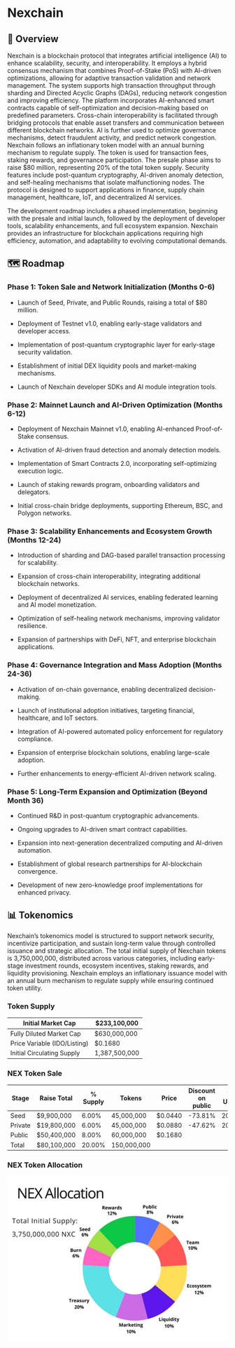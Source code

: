 # Nexchain

## 🙌 Overview
Nexchain is a blockchain protocol that integrates artificial intelligence (AI) to enhance scalability, security, and interoperability. It employs a hybrid consensus mechanism that combines Proof-of-Stake (PoS) with AI-driven optimizations, allowing for adaptive transaction validation and network management. The system supports high transaction throughput through sharding and Directed Acyclic Graphs (DAGs), reducing network congestion and improving efficiency. The platform incorporates AI-enhanced smart contracts capable of self-optimization and decision-making based on predefined parameters. Cross-chain interoperability is facilitated through bridging protocols that enable asset transfers and communication between different blockchain networks. AI is further used to optimize governance mechanisms, detect fraudulent activity, and predict network congestion. Nexchain follows an inflationary token model with an annual burning mechanism to regulate supply. The token is used for transaction fees, staking rewards, and governance participation. The presale phase aims to raise $80 million, representing 20% of the total token supply. Security features include post-quantum cryptography, AI-driven anomaly detection, and self-healing mechanisms that isolate malfunctioning nodes. The protocol is designed to support applications in finance, supply chain management, healthcare, IoT, and decentralized AI services.

The development roadmap includes a phased implementation, beginning with the presale and initial launch, followed by the deployment of developer tools, scalability enhancements, and full ecosystem expansion. Nexchain provides an infrastructure for blockchain applications requiring high efficiency, automation, and adaptability to evolving computational demands.

## 🗺️ Roadmap

### Phase 1: Token Sale and Network Initialization (Months 0-6)
- Launch of Seed, Private, and Public Rounds, raising a total of $80 million.

- Deployment of Testnet v1.0, enabling early-stage validators and developer access.

- Implementation of post-quantum cryptographic layer for early-stage security validation.

- Establishment of initial DEX liquidity pools and market-making mechanisms.

- Launch of Nexchain developer SDKs and AI module integration tools.

### Phase 2: Mainnet Launch and AI-Driven Optimization (Months 6-12)

- Deployment of Nexchain Mainnet v1.0, enabling AI-enhanced Proof-of-Stake consensus.

- Activation of AI-driven fraud detection and anomaly detection models.

- Implementation of Smart Contracts 2.0, incorporating self-optimizing execution logic.

- Launch of staking rewards program, onboarding validators and delegators.

- Initial cross-chain bridge deployments, supporting Ethereum, BSC, and Polygon networks.

### Phase 3: Scalability Enhancements and Ecosystem Growth (Months 12-24)

- Introduction of sharding and DAG-based parallel transaction processing for scalability.

- Expansion of cross-chain interoperability, integrating additional blockchain networks.

- Deployment of decentralized AI services, enabling federated learning and AI model monetization.

- Optimization of self-healing network mechanisms, improving validator resilience.

- Expansion of partnerships with DeFi, NFT, and enterprise blockchain applications.

### Phase 4: Governance Integration and Mass Adoption (Months 24-36)

- Activation of on-chain governance, enabling decentralized decision-making.

- Launch of institutional adoption initiatives, targeting financial, healthcare, and IoT sectors.

- Integration of AI-powered automated policy enforcement for regulatory compliance.

- Expansion of enterprise blockchain solutions, enabling large-scale adoption.

- Further enhancements to energy-efficient AI-driven network scaling.

### Phase 5: Long-Term Expansion and Optimization (Beyond Month 36)

- Continued R&D in post-quantum cryptographic advancements.

- Ongoing upgrades to AI-driven smart contract capabilities.

- Expansion into next-generation decentralized computing and AI-driven automation.

- Establishment of global research partnerships for AI-blockchain convergence.

- Development of new zero-knowledge proof implementations for enhanced privacy.

## 📊 Tokenomics
Nexchain’s tokenomics model is structured to support network security, incentivize participation, and sustain long-term value through controlled issuance and strategic allocation. The total initial supply of Nexchain tokens is 3,750,000,000, distributed across various categories, including early-stage investment rounds, ecosystem incentives, staking rewards, and liquidity provisioning. Nexchain employs an inflationary issuance model with an annual burn mechanism to regulate supply while ensuring continued token utility.



### Token Supply
| Initial Market Cap | $233,100,000	|
| ----------- | ----------- |
| Fully Diluted Market Cap | $630,000,000 |
| Price Variable (IDO/Listing) | $0.1680 |
| Initial Circulating Supply |  1,387,500,000 |

### NEX Token Sale

| Stage | Raise Total | % Supply | Tokens | Price | Discount on public | TGE Unlock |
| ----------- | ----------- | ----------- | ----------- | ----------- | ----------- | ----------- |
| Seed | $9,900,000 | 6.00% | 45,000,000 | $0.0440 | -73.81% | 20.00% |
| Private | $19,800,000 | 6.00% | 45,000,000 | $0.0880 | -47.62% | 20.00% |
| Public | $50,400,000 | 8.00% | 60,000,000 | $0.1680 | | |
| Total | $80,100,000 | 20.00% | 150,000,000 | | | |

### NEX Token Allocation

![Token Allocation](https://github.com/Nexchain/.github/blob/main/NEX%20Tokenomics.jpg?raw=true)